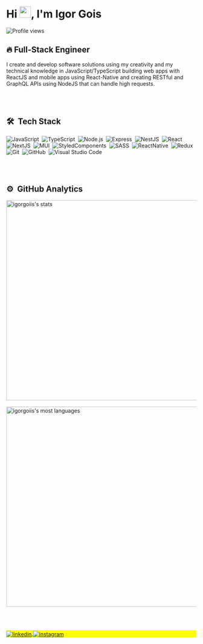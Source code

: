 <h1 align="left">Hi <img src="https://raw.githubusercontent.com/kaueMarques/kaueMarques/master/hi.gif" height="30px">, I'm Igor Gois</h1>
<p align="left"> <img src="https://komarev.com/ghpvc/?username=igorgoiis&color=yellow" alt="Profile views" /> </p>

## 🔥 Full-Stack Engineer 
I create and develop software solutions using my creativity and my technical knowledge in JavaScript/TypeScript building web apps with ReactJS and mobile apps using React-Native and creating RESTful and GraphQL APIs using NodeJS that can handle high requests.

<br><br>
## 🛠 &nbsp;Tech Stack
![JavaScript](https://img.shields.io/badge/-JavaScript-05122A?style=flat&logo=javascript)&nbsp;
![TypeScript](https://img.shields.io/badge/-TypeScript-05122A?style=flat&logo=typescript)&nbsp;
![Node.js](https://img.shields.io/badge/-Node.js-05122A?style=flat&logo=node.js)&nbsp;
![Express](https://img.shields.io/badge/-Express-05122A?style=flat&logo=express)&nbsp;
![NestJS](https://img.shields.io/badge/-NestJS-05122A?style=flat&logo=nestjs)&nbsp;
![React](https://img.shields.io/badge/-React-05122A?style=flat&logo=react)&nbsp;
![NextJS](https://img.shields.io/badge/-NextJS-05122A?style=flat&logo=next.js)&nbsp;
![MUI](https://img.shields.io/badge/-MUI-05122A?style=flat&logo=mui)&nbsp;
![StyledComponents](https://img.shields.io/badge/-StyledComponents-05122A?style=flat&logo=styled-components)&nbsp;
![SASS](https://img.shields.io/badge/-SASS-05122A?style=flat&logo=sass)&nbsp;
![ReactNative](https://img.shields.io/badge/-ReactNative-05122A?style=flat&logo=react)&nbsp;
![Redux](https://img.shields.io/badge/-Redux-05122A?style=flat&logo=redux)&nbsp;
![Git](https://img.shields.io/badge/-Git-05122A?style=flat&logo=git)&nbsp;
![GitHub](https://img.shields.io/badge/-GitHub-05122A?style=flat&logo=github)&nbsp;
![Visual Studio Code](https://img.shields.io/badge/-Visual%20Studio%20Code-05122A?style=flat&logo=visual-studio-code&logoColor=007ACC)&nbsp;

<br><br>

## ⚙️ &nbsp;GitHub Analytics
<p align="left">
<img width="530em" src="https://github-readme-stats.vercel.app/api?username=igorgoiis&show_icons=true&theme=tokyonight" alt="igorgoiis's stats"/>
  <br><br>
<img width="530em" src="https://github-readme-stats.vercel.app/api/top-langs/?username=igorgoiis&layout=compact&theme=tokyonight" alt="igorgoiis's most languages"/>
</p>

<br><br>

<p align="left" style="background:yellow">
  <a href="https://linkedin.com/in/igor-gois" target="_blank">
    <img align="center" src="https://img.shields.io/badge/-Linkedin-05122A?style=flat&logo=linkedin" alt="linkedin"/>
  </a>
  <a href="https://instagram.com/igorgoiis" target="_blank">
   <img align="center" src="https://img.shields.io/badge/-Instagram-05122A?style=flat&logo=instagram" alt="instagram"/>
  </a>
</p>
